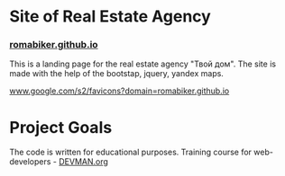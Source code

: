 # Site of Real Estate Agency

### [romabiker.github.io](http://romabiker.github.io)

This is a landing page for the real estate agency "Твой дом". The site is made with the help of the bootstap, jquery, yandex maps.

 www.google.com/s2/favicons?domain=romabiker.github.io

# Project Goals

The code is written for educational purposes. Training course for web-developers - [DEVMAN.org](https://devman.org)
